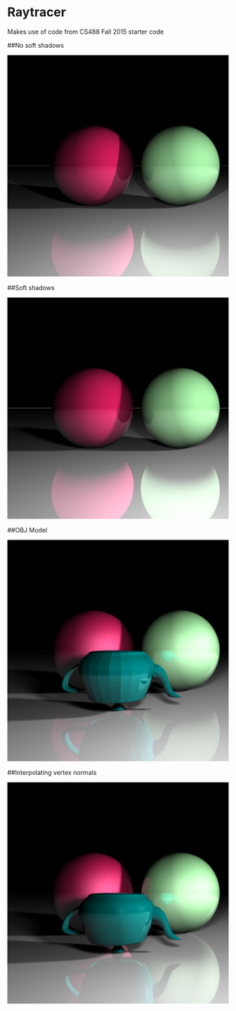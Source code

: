 # Raytracer

Makes use of code from CS488 Fall 2015 starter code

##No soft shadows

![](img/first.png)

##Soft shadows

![](img/soft_shadows.png)

##OBJ Model

![](img/obj.png)

##Interpolating vertex normals

![](img/interpnorms.png)
